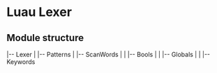 # Luau Lexer

## Module structure
|-- Lexer
|    |-- Patterns
|    |-- ScanWords
|    |    |-- Bools
|    |    |-- Globals
|    |    |-- Keywords

